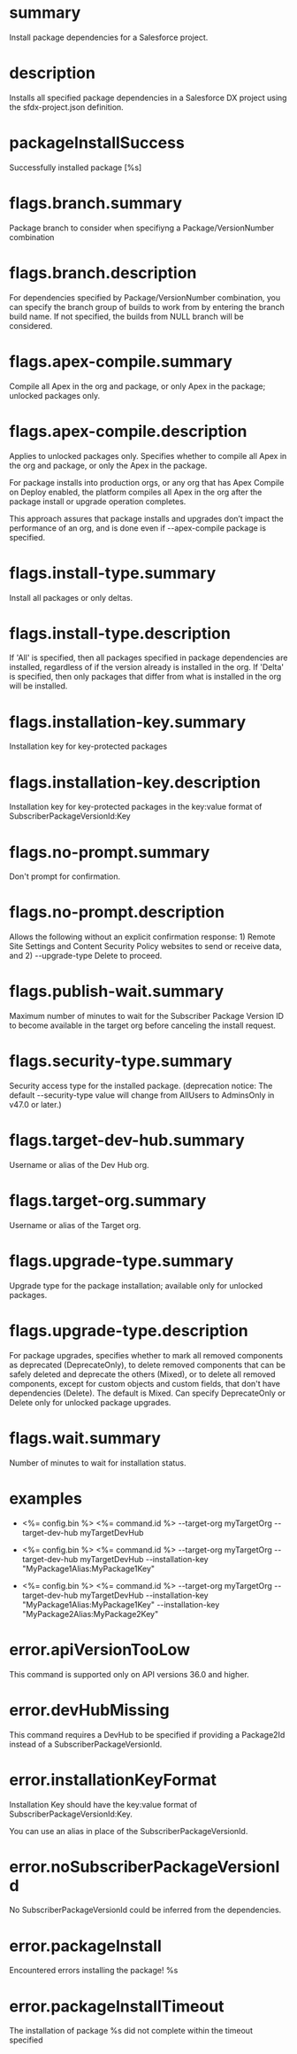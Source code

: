 # summary

Install package dependencies for a Salesforce project.

# description

Installs all specified package dependencies in a Salesforce DX project using the sfdx-project.json definition.

# packageInstallSuccess

Successfully installed package [%s]

# flags.branch.summary

Package branch to consider when specifiyng a Package/VersionNumber combination

# flags.branch.description

For dependencies specified by Package/VersionNumber combination, you can specify the branch group of builds to work from by entering the branch build name. If not specified, the builds from NULL branch will be considered.

# flags.apex-compile.summary

Compile all Apex in the org and package, or only Apex in the package; unlocked packages only.

# flags.apex-compile.description

Applies to unlocked packages only. Specifies whether to compile all Apex in the org and package, or only the Apex in the package.

For package installs into production orgs, or any org that has Apex Compile on Deploy enabled, the platform compiles all Apex in the org after the package install or upgrade operation completes.

This approach assures that package installs and upgrades don’t impact the performance of an org, and is done even if --apex-compile package is specified.

# flags.install-type.summary

Install all packages or only deltas.

# flags.install-type.description

If 'All' is specified, then all packages specified in package dependencies are installed, regardless of if the version already is installed in the org. If 'Delta' is specified, then only packages that differ from what is installed in the org will be installed.

# flags.installation-key.summary

Installation key for key-protected packages

# flags.installation-key.description

Installation key for key-protected packages in the key:value format of SubscriberPackageVersionId:Key

# flags.no-prompt.summary

Don't prompt for confirmation.

# flags.no-prompt.description

Allows the following without an explicit confirmation response: 1) Remote Site Settings and Content Security Policy websites to send or receive data, and 2) --upgrade-type Delete to proceed.

# flags.publish-wait.summary

Maximum number of minutes to wait for the Subscriber Package Version ID to become available in the target org before canceling the install request.

# flags.security-type.summary

Security access type for the installed package. (deprecation notice: The default --security-type value will change from AllUsers to AdminsOnly in v47.0 or later.)

# flags.target-dev-hub.summary

Username or alias of the Dev Hub org.

# flags.target-org.summary

Username or alias of the Target org.

# flags.upgrade-type.summary

Upgrade type for the package installation; available only for unlocked packages.

# flags.upgrade-type.description

For package upgrades, specifies whether to mark all removed components as deprecated (DeprecateOnly), to delete removed components that can be safely deleted and deprecate the others (Mixed), or to delete all removed components, except for custom objects and custom fields, that don't have dependencies (Delete). The default is Mixed. Can specify DeprecateOnly or Delete only for unlocked package upgrades.

# flags.wait.summary

Number of minutes to wait for installation status.

# examples

- <%= config.bin %> <%= command.id %> --target-org myTargetOrg --target-dev-hub myTargetDevHub

- <%= config.bin %> <%= command.id %> --target-org myTargetOrg --target-dev-hub myTargetDevHub --installation-key "MyPackage1Alias:MyPackage1Key"

- <%= config.bin %> <%= command.id %> --target-org myTargetOrg --target-dev-hub myTargetDevHub --installation-key "MyPackage1Alias:MyPackage1Key" --installation-key "MyPackage2Alias:MyPackage2Key"

# error.apiVersionTooLow

This command is supported only on API versions 36.0 and higher.

# error.devHubMissing

This command requires a DevHub to be specified if providing a Package2Id instead of a SubscriberPackageVersionId.

# error.installationKeyFormat

Installation Key should have the key:value format of SubscriberPackageVersionId:Key.

You can use an alias in place of the SubscriberPackageVersionId.

# error.noSubscriberPackageVersionId

No SubscriberPackageVersionId could be inferred from the dependencies.

# error.packageInstall

Encountered errors installing the package! %s

# error.packageInstallTimeout

The installation of package %s did not complete within the timeout specified
